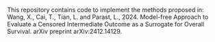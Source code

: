 This repository contains code to implement the methods proposed in: Wang, X., Cai, T., Tian, L. and Parast, L., 2024. Model-free Approach to Evaluate a Censored Intermediate Outcome as a Surrogate for Overall Survival. arXiv preprint arXiv:2412.14129.
